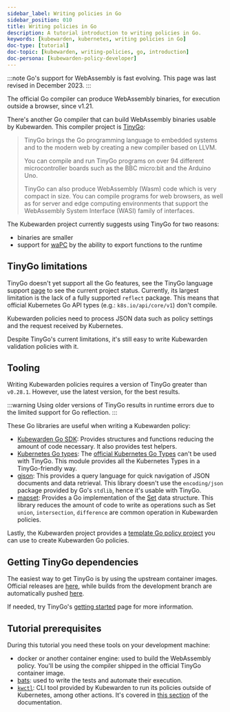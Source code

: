 ```yaml
---
sidebar_label: Writing policies in Go
sidebar_position: 010
title: Writing policies in Go
description: A tutorial introduction to writing policies in Go.
keywords: [kubewarden, kubernetes, writing policies in Go]
doc-type: [tutorial]
doc-topic: [kubewarden, writing-policies, go, introduction]
doc-persona: [kubewarden-policy-developer]
---
```


<head>
  <link rel="canonical" href="https://docs.kubewarden.io/tutorials/writing-policies/go/intro-go"/>
</head>

:::note
Go's support for WebAssembly is fast evolving.
This page was last revised in December 2023.
:::

The official Go compiler can produce WebAssembly binaries, for execution outside a browser, since v1.21.

There's another Go compiler that can build WebAssembly binaries usable by Kubewarden.
This compiler project is [TinyGo](https://tinygo.org/):

> TinyGo brings the Go programming language to embedded systems and to the modern web by creating a new compiler based on LLVM.
>
> You can compile and run TinyGo programs on over 94 different microcontroller boards such as the BBC micro:bit and the Arduino Uno.
>
> TinyGo can also produce WebAssembly (Wasm) code which is very compact in size.
> You can compile programs for web browsers,
> as well as for server and edge computing environments that support the WebAssembly System Interface (WASI) family of interfaces.

The Kubewarden project currently suggests using TinyGo for two reasons:

- binaries are smaller
- support for [waPC](https://wapc.io) by the ability to export functions to the runtime

## TinyGo limitations

TinyGo doesn't yet support all the Go features,
see the TinyGo language support [page](https://tinygo.org/lang-support/)
to see the current project status.
Currently, its largest limitation is the lack of a fully supported `reflect` package.
This means that official Kubernetes Go API types (e.g.: `k8s.io/api/core/v1`) don't compile.

Kubewarden policies need to process JSON data such as policy settings and the request received by Kubernetes.

Despite TinyGo's current limitations, it's still easy to write Kubewarden validation policies with it.

## Tooling

Writing Kubewarden policies requires a version of TinyGo greater than `v0.28.1`.
However, use the latest version, for the best results.

:::warning
Using older versions of TinyGo results in runtime errors due to the limited support for Go reflection.
:::

These Go libraries are useful when writing a Kubewarden policy:

- [Kubewarden Go SDK](https://github.com/kubewarden/policy-sdk-go):
Provides structures and functions reducing the amount of code necessary.
It also provides test helpers.
- [Kubernetes Go types](https://github.com/kubewarden/k8s-objects):
The [official Kubernetes Go Types](https://github.com/kubernetes/kubernetes/tree/master/staging/src/k8s.io)
can't be used with TinyGo.
This module provides all the Kubernetes Types in a TinyGo-friendly way.
- [gjson](https://github.com/tidwall/gjson):
This provides a query language for quick navigation of JSON documents and data retrieval.
This library doesn't use the `encoding/json` package provided by Go's `stdlib`, hence it's usable with TinyGo.
- [mapset](https://github.com/deckarep/golang-set):
Provides a Go implementation of the
[Set](<https://en.wikipedia.org/wiki/Set_(abstract_data_type)>)
data structure.
This library reduces the amount of code to write as operations such as
Set `union`, `intersection`, `difference` are common operation in Kubewarden policies.

Lastly, the Kubewarden project provides a
[template Go policy project](https://github.com/kubewarden/go-policy-template)
you can use to create Kubewarden Go policies.

## Getting TinyGo dependencies

The easiest way to get TinyGo is by using the upstream container images.
Official releases are
[here](https://hub.docker.com/r/tinygo/tinygo),
while builds from the development branch are automatically pushed
[here](https://hub.docker.com/r/tinygo/tinygo-dev).

If needed, try TinyGo's
[getting started](https://tinygo.org/getting-started/)
page for more information.

## Tutorial prerequisites

During this tutorial you need these tools on your development machine:

- docker or another container engine: used to build the WebAssembly policy.
You'll be using the compiler shipped in the official TinyGo container image.
- [bats](https://github.com/bats-core/bats-core):
used to write the tests and automate their execution.
- [`kwctl`](https://github.com/kubewarden/kwctl/releases):
CLI tool provided by Kubewarden to run its policies outside of Kubernetes, among other actions.
It's covered in [this section](../../testing-policies/index.md) of the documentation.
